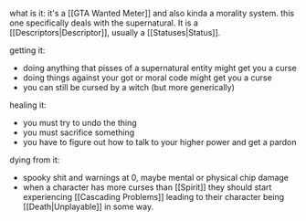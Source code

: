 what is it:
it's a [[GTA Wanted Meter]] and also kinda a morality system. this one specifically deals with the supernatural. It is a [[Descriptors|Descriptor]], usually a [[Statuses|Status]]. 

getting it:
- doing anything that pisses of a supernatural entity might get you a curse
- doing things against your got or moral code might get you a curse
- you can still be cursed by a witch (but more generically)

healing it:
- you must try to undo the thing
- you must sacrifice something
- you have to figure out how to talk to your higher power and get a pardon

dying from it:
- spooky shit and warnings at 0, maybe mental or physical chip damage
- when a character has more curses than [[Spirit]] they should start experiencing [[Cascading Problems]] leading to their character being [[Death|Unplayable]] in some way.
